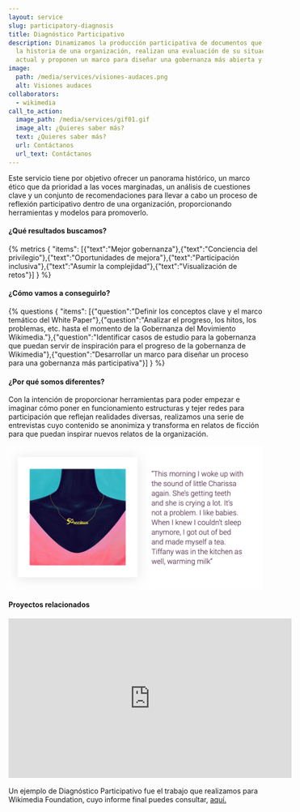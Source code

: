```yaml
---
layout: service
slug: participatory-diagnosis
title: Diagnóstico Participativo
description: Dinamizamos la producción participativa de documentos que examinan
  la historia de una organización, realizan una evaluación de su situación
  actual y proponen un marco para diseñar una gobernanza más abierta y justa.
image:
  path: /media/services/visiones-audaces.png
  alt: Visiones audaces
collaborators:
  - wikimedia
call_to_action:
  image_path: /media/services/gif01.gif
  image_alt: ¿Quieres saber más?
  text: ¿Quieres saber más?
  url: Contáctanos
  url_text: Contáctanos
---
```

Este servicio tiene por objetivo ofrecer un panorama histórico, un marco ético que da prioridad a las voces marginadas, un análisis de cuestiones clave y un conjunto de recomendaciones para llevar a cabo un proceso de reflexión participativo dentro de una organización, proporcionando herramientas y modelos para promoverlo.

#### ¿Qué resultados buscamos?

{% metrics { "items": [{"text":"Mejor gobernanza"},{"text":"Conciencia del privilegio"},{"text":"Oportunidades de mejora"},{"text":"Participación inclusiva"},{"text":"Asumir la complejidad"},{"text":"Visualización de retos"}] } %}

#### ¿Cómo vamos a conseguirlo?

{% questions { "items": [{"question":"Definir los conceptos clave y el marco temático del White Paper"},{"question":"Analizar el progreso, los hitos, los problemas, etc. hasta el momento de la Gobernanza del Movimiento Wikimedia."},{"question":"Identificar casos de estudio para la gobernanza que puedan servir de inspiración para el progreso de la gobernanza de Wikimedia"},{"question":"Desarrollar un marco para diseñar un proceso para una gobernanza más participativa"}] } %}

#### ¿Por qué somos diferentes?

Con la intención de proporcionar herramientas para poder empezar e imaginar cómo poner en funcionamiento estructuras y tejer redes para participación que reflejan realidades diversas, realizamos una serie de entrevistas cuyo contenido se anonimiza y transforma en relatos de ficción para que puedan inspirar nuevos relatos de la organización.

![Diagnóstico participativo](/media/photo_2024-07-31_15-48-56.jpg "Diagnóstico participativo")

#### Proyectos relacionados

<iframe width="560" height="315" src="https://www.youtube.com/embed/vsErReqZJ2E?si=olThPl4ZPzUqBnmE" title="YouTube video player" frameborder="0" allow="accelerometer; autoplay; clipboard-write; encrypted-media; gyroscope; picture-in-picture; web-share" referrerpolicy="strict-origin-when-cross-origin" allowfullscreen></iframe>

Un ejemplo de Diagnóstico Participativo fue el trabajo que realizamos para Wikimedia Foundation, cuyo informe final puedes consultar, [aquí.](https://upload.wikimedia.org/wikipedia/commons/9/92/Designing_the_future_of_participation_in_the_Wikimedia_Movement.pdf)
